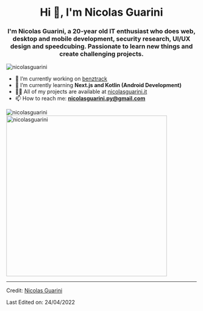 <h1  align="center">Hi 👋, I'm Nicolas Guarini</h1>
<h3  align="center">I'm Nicolas Guarini, a 20-year old IT enthusiast who does web, desktop and mobile development, security research, UI/UX design and speedcubing. Passionate to learn new things and create challenging projects.</h3>

<p  align="left">  <img  src="https://komarev.com/ghpvc/?username=nicolasguarini"  alt="nicolasguarini"  />  </p>

- 🔭 I’m currently working on [benztrack](https://github.com/nicolasguarini/benztrack)
- 🌱 I’m currently learning **Next.js and Kotlin (Android Development)**
- 👨‍💻 All of my projects are available at [nicolasguarini.it ](https://nicolasguarini.it)
- 📫 How to reach me: **nicolasguarini.py@gmail.com**

<img  align="left"  src="https://github-readme-stats.vercel.app/api/top-langs/?username=nicolasguarini&layout=compact&hide=html"  alt="nicolasguarini"/>
<img  src="https://github-readme-stats.vercel.app/api?username=nicolasguarini&show_icons=true" width="425px"  alt="nicolasguarini"  />

----

Credit: [Nicolas Guarini](https://github.com/nicolasguarini)

Last Edited on: 24/04/2022
